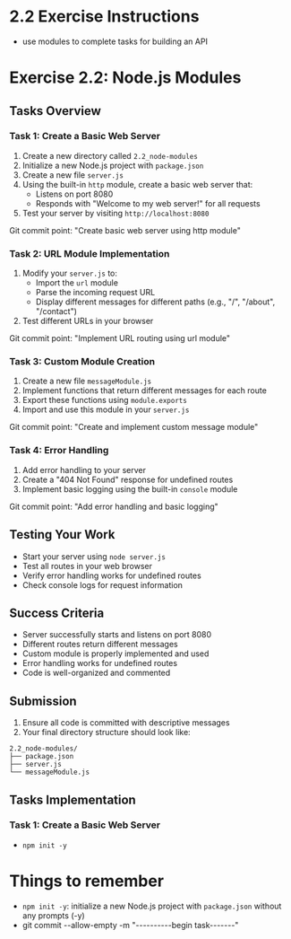 # 2.2 Exercise Instructions
- use modules to complete tasks for building an API


# Exercise 2.2: Node.js Modules

## Tasks Overview

### Task 1: Create a Basic Web Server
1. Create a new directory called `2.2_node-modules`
2. Initialize a new Node.js project with `package.json`
3. Create a new file `server.js`
4. Using the built-in `http` module, create a basic web server that:
   - Listens on port 8080
   - Responds with "Welcome to my web server!" for all requests
5. Test your server by visiting `http://localhost:8080`

Git commit point: "Create basic web server using http module"

### Task 2: URL Module Implementation
1. Modify your `server.js` to:
   - Import the `url` module
   - Parse the incoming request URL
   - Display different messages for different paths (e.g., "/", "/about", "/contact")
2. Test different URLs in your browser

Git commit point: "Implement URL routing using url module"

### Task 3: Custom Module Creation
1. Create a new file `messageModule.js`
2. Implement functions that return different messages for each route
3. Export these functions using `module.exports`
4. Import and use this module in your `server.js`

Git commit point: "Create and implement custom message module"

### Task 4: Error Handling
1. Add error handling to your server
2. Create a "404 Not Found" response for undefined routes
3. Implement basic logging using the built-in `console` module

Git commit point: "Add error handling and basic logging"

## Testing Your Work
- Start your server using `node server.js`
- Test all routes in your web browser
- Verify error handling works for undefined routes
- Check console logs for request information

## Success Criteria
- Server successfully starts and listens on port 8080
- Different routes return different messages
- Custom module is properly implemented and used
- Error handling works for undefined routes
- Code is well-organized and commented

## Submission
1. Ensure all code is committed with descriptive messages
2. Your final directory structure should look like:
```
2.2_node-modules/
├── package.json
├── server.js
└── messageModule.js
```

## Tasks Implementation

### Task 1: Create a Basic Web Server
- `npm init -y`



# Things to remember
- `npm init -y`:  initialize a new Node.js project with `package.json` without any prompts (-y)
- git commit --allow-empty -m "----------begin task-------"